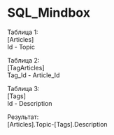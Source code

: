 # SQL_Mindbox
Таблица 1:<br>
[Articles]<br>
Id - Topic<br>

Таблица 2:<br>
[TagArticles]<br>
Tag_Id - Article_Id<br>

Таблица 3:<br>
[Tags]<br>
Id - Description<br>

Результат:<br>
[Articles].Topic-[Tags].Description<br>
